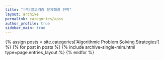 ```yaml
---
title: "[책]알고리즘 문제해결 전략"
layout: archive
permalink: categories/apss
author_profile: true
sidebar_main: true
---
```


{% assign posts = site.categories['Algorithmic Problem Solving Strategies'] %}
{% for post in posts %} {% include archive-single-mim.html type=page.entries_layout %} {% endfor %}
